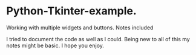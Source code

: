 # Python-Tkinter-example.
Working with multiple widgets and buttons. Notes included

I tried to document the code as well as I could. Being new to all of this my notes might be basic. I hope you enjoy.
